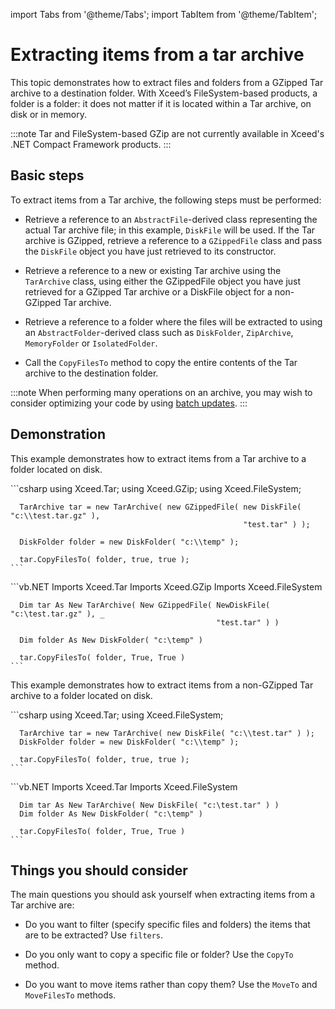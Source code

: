 import Tabs from '@theme/Tabs';
import TabItem from '@theme/TabItem';

# Extracting items from a tar archive

This topic demonstrates how to extract files and folders from a GZipped Tar archive to a destination folder. With Xceed’s FileSystem-based products, a folder is a folder: it does not matter if it is located within a Tar archive, on disk or in memory.

:::note
Tar and FileSystem-based GZip are not currently available in Xceed's .NET Compact Framework products.
:::

## Basic steps

To extract items from a Tar archive, the following steps must be performed:

- Retrieve a reference to an `AbstractFile`-derived class representing the actual Tar archive file; in this example, `DiskFile` will be used. If the Tar archive is GZipped, retrieve a reference to a `GZippedFile` class and pass the `DiskFile` object you have just retrieved to its constructor. 

- Retrieve a reference to a new or existing Tar archive using the `TarArchive` class, using either the GZippedFile object you have just retrieved for a GZipped Tar archive or a DiskFile object for a non-GZipped Tar archive. 

- Retrieve a reference to a folder where the files will be extracted to using an `AbstractFolder`-derived class such as `DiskFolder`, `ZipArchive`, `MemoryFolder` or `IsolatedFolder`. 

- Call the `CopyFilesTo` method to copy the entire contents of the Tar archive to the destination folder.

:::note
When performing many operations on an archive, you may wish to consider optimizing your code by using [batch updates](/zip/basic-concepts/optimizing-batch-updates-to-folder).
:::

## Demonstration

This example demonstrates how to extract items from a Tar archive to a folder located on disk.

<Tabs>
  <TabItem value="csharp" label="C#" default>
    ```csharp
      using Xceed.Tar;
      using Xceed.GZip;
      using Xceed.FileSystem;

      TarArchive tar = new TarArchive( new GZippedFile( new DiskFile( "c:\\test.tar.gz" ),
                                                        "test.tar" ) );

      DiskFolder folder = new DiskFolder( "c:\\temp" );

      tar.CopyFilesTo( folder, true, true ); 
    ```
  </TabItem>
  <TabItem value="vb.net" label="Visual Basic .NET">
    ```vb.NET
      Imports Xceed.Tar
      Imports Xceed.GZip
      Imports Xceed.FileSystem

      Dim tar As New TarArchive( New GZippedFile( NewDiskFile( "c:\test.tar.gz" ), _
                                                  "test.tar" ) )

      Dim folder As New DiskFolder( "c:\temp" )

      tar.CopyFilesTo( folder, True, True )
    ```
  </TabItem>
</Tabs>

This example demonstrates how to extract items from a non-GZipped Tar archive to a folder located on disk.

<Tabs>
  <TabItem value="csharp" label="C#" default>
    ```csharp
      using Xceed.Tar;
      using Xceed.FileSystem;

      TarArchive tar = new TarArchive( new DiskFile( "c:\\test.tar" ) );
      DiskFolder folder = new DiskFolder( "c:\\temp" );

      tar.CopyFilesTo( folder, true, true );
    ```
  </TabItem>
  <TabItem value="vb.net" label="Visual Basic .NET">
    ```vb.NET
      Imports Xceed.Tar
      Imports Xceed.FileSystem

      Dim tar As New TarArchive( New DiskFile( "c:\test.tar" ) )
      Dim folder As New DiskFolder( "c:\temp" )

      tar.CopyFilesTo( folder, True, True )
    ```
  </TabItem>
</Tabs>

## Things you should consider

The main questions you should ask yourself when extracting items from a Tar archive are:

- Do you want to filter (specify specific files and folders) the items that are to be extracted? Use `filters`. 

- Do you only want to copy a specific file or folder? Use the `CopyTo` method. 

- Do you want to move items rather than copy them? Use the `MoveTo` and `MoveFilesTo` methods.